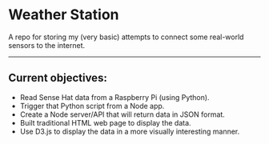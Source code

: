 # Weather Station

A repo for storing my (very basic) attempts to connect some real-world sensors to the internet.

---

## Current objectives:

* Read Sense Hat data from a Raspberry Pi (using Python).
* Trigger that Python script from a Node app.
* Create a Node server/API that will return data in JSON format.
* Built traditional HTML web page to display the data.
* Use D3.js to display the data in a more visually interesting manner.
